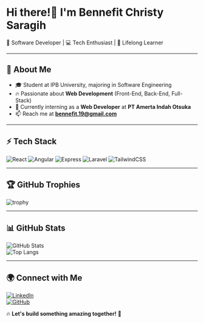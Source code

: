 # Hi there!👋 I'm Bennefit Christy Saragih  

🚀 Software Developer | 💻 Tech Enthusiast | 🎯 Lifelong Learner  

---

## 🌟 About Me  
- 🎓 Student at IPB University, majoring in Software Engineering  
- 🔥 Passionate about **Web Development** (Front-End, Back-End, Full-Stack)  
- 💼 Currently interning as a **Web Developer** at **PT Amerta Indah Otsuka**  
- 📫 Reach me at **bennefit.19@gmail.com**  

---

## ⚡ Tech Stack  
![React](https://img.shields.io/badge/React-20232A?style=for-the-badge&logo=react&logoColor=61DAFB)
![Angular](https://img.shields.io/badge/Angular-DD0031?style=for-the-badge&logo=angular&logoColor=white)
![Express](https://img.shields.io/badge/Express-000000?style=for-the-badge&logo=express&logoColor=white)
![Laravel](https://img.shields.io/badge/Laravel-F55247?style=for-the-badge&logo=laravel&logoColor=white)
![TailwindCSS](https://img.shields.io/badge/TailwindCSS-38B2AC?style=for-the-badge&logo=tailwind-css&logoColor=white)

---

## 🏆 GitHub Trophies
![trophy](https://github-profile-trophy.vercel.app/?username=christ-saragih&theme=radical&no-bg=true&no-frame=true)

---

## 📊 GitHub Stats  
![GitHub Stats](https://github-readme-stats.vercel.app/api?username=christ-saragih&show_icons=true&theme=radical)  
![Top Langs](https://github-readme-stats.vercel.app/api/top-langs/?username=christ-saragih&layout=compact&theme=radical)  

---

## 🌍 Connect with Me  
[![LinkedIn](https://img.shields.io/badge/LinkedIn-0A66C2?style=for-the-badge&logo=linkedin&logoColor=white)](https://linkedin.com/in/bennefit-christy-saragih)  
[![GitHub](https://img.shields.io/badge/GitHub-181717?style=for-the-badge&logo=github&logoColor=white)](https://github.com/christ-saragih)  

🔥 **Let's build something amazing together!** 🚀  

